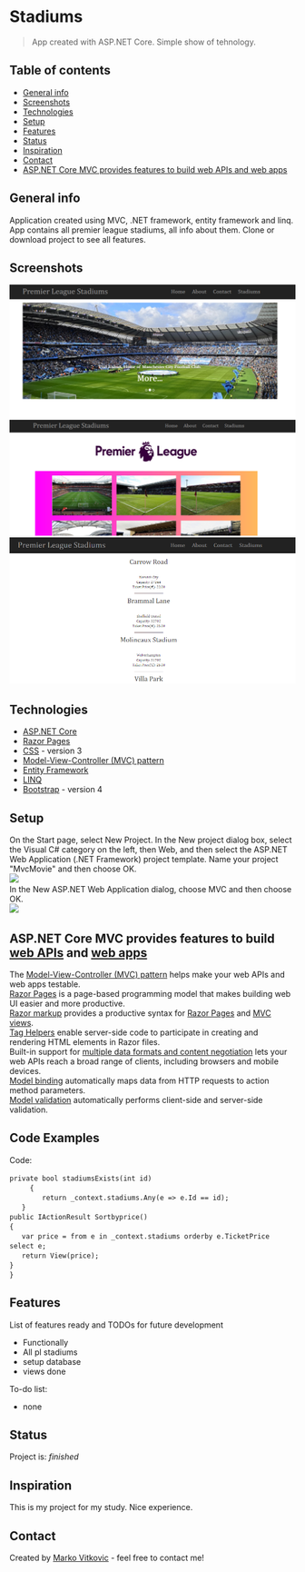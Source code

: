 # Stadiums
> App created with ASP.NET Core. Simple show of tehnology.

## Table of contents
* [General info](#general-info)
* [Screenshots](#screenshots)
* [Technologies](#technologies)
* [Setup](#setup)
* [Features](#features)
* [Status](#status)
* [Inspiration](#inspiration)
* [Contact](#contact)
* [ASP.NET Core MVC provides features to build web APIs and web apps](#setup)

## General info
Application created using MVC, .NET framework, entity framework and linq. App contains all premier league stadiums, all info about them. Clone or download project to see all features.

## Screenshots
![](https://github.com/MarkoVitkovic/Stadium_webapp/blob/master/pocetna.png)
![](https://github.com/MarkoVitkovic/Stadium_webapp/blob/master/stadiums.png)
![](https://github.com/MarkoVitkovic/Stadium_webapp/blob/master/najjeftinije.png)

## Technologies
* [ASP.NET Core](https://docs.microsoft.com/en-us/aspnet/core/?view=aspnetcore-3.1)
* [Razor Pages](https://docs.microsoft.com/en-us/aspnet/core/razor-pages/?view=aspnetcore-3.1&tabs=visual-studio)
* [CSS](https://devdocs.io/css/) - version 3
* [Model-View-Controller (MVC) pattern](https://docs.microsoft.com/en-us/aspnet/core/mvc/overview?view=aspnetcore-3.1)
* [Entity Framework](https://docs.microsoft.com/en-us/ef/)
* [LINQ](https://docs.microsoft.com/en-us/dotnet/standard/using-linq)
* [Bootstrap](https://getbootstrap.com/docs/4.4/getting-started/introduction/) - version 4


## Setup
On the Start page, select New Project. In the New project dialog box, select the Visual C# category on the left, then Web, and then select the ASP.NET Web Application (.NET Framework) project template. Name your project "MvcMovie" and then choose OK.</br>
![](https://docs.microsoft.com/en-us/aspnet/mvc/overview/getting-started/introduction/getting-started/_static/image1.png)</br>
In the New ASP.NET Web Application dialog, choose MVC and then choose OK.</br>
![](https://docs.microsoft.com/en-us/aspnet/mvc/overview/getting-started/introduction/getting-started/_static/image3.png)</br>

## ASP.NET Core MVC provides features to build [web APIs](https://docs.microsoft.com/en-us/aspnet/core/tutorials/first-web-api?view=aspnetcore-3.1&tabs=visual-studio) and [web apps](https://docs.microsoft.com/en-us/aspnet/core/tutorials/razor-pages/?view=aspnetcore-3.1)

The [Model-View-Controller (MVC) pattern](https://docs.microsoft.com/en-us/aspnet/core/mvc/overview?view=aspnetcore-3.1) helps make your web APIs and web apps testable.</br>
[Razor Pages](https://docs.microsoft.com/en-us/aspnet/core/razor-pages/?view=aspnetcore-3.1&tabs=visual-studio) is a page-based programming model that makes building web UI easier and more productive.</br>
[Razor markup](https://docs.microsoft.com/en-us/aspnet/core/mvc/views/razor?view=aspnetcore-3.1) provides a productive syntax for [Razor Pages](https://docs.microsoft.com/en-us/aspnet/core/razor-pages/?view=aspnetcore-3.1&tabs=visual-studio) and [MVC views](https://docs.microsoft.com/en-us/aspnet/core/mvc/views/overview?view=aspnetcore-3.1).</br>
[Tag Helpers](https://docs.microsoft.com/en-us/aspnet/core/mvc/views/tag-helpers/intro?view=aspnetcore-3.1) enable server-side code to participate in creating and rendering HTML elements in Razor files.</br>
Built-in support for [multiple data formats and content negotiation](https://docs.microsoft.com/en-us/aspnet/core/web-api/advanced/formatting?view=aspnetcore-3.1) lets your web APIs reach a broad range of clients, including browsers and mobile devices.</br>
[Model binding](https://docs.microsoft.com/en-us/aspnet/core/mvc/models/model-binding?view=aspnetcore-3.1) automatically maps data from HTTP requests to action method parameters.</br>
[Model validation](https://docs.microsoft.com/en-us/aspnet/core/mvc/models/validation?view=aspnetcore-3.1) automatically performs client-side and server-side validation.</br>

## Code Examples
Code:</br>
  
  `private bool stadiumsExists(int id)`</br>
   `     {`</br>
    `        return _context.stadiums.Any(e => e.Id == id);`</br>
     `   }`</br>
		`public IActionResult Sortbyprice()`</br>
		`{`</br>
		`	var price = from e in _context.stadiums orderby e.TicketPrice select e;`</br>
		`	return View(price);`</br>
		`}`</br>
	`}`</br>
  
## Features
List of features ready and TODOs for future development
* Functionally
* All pl stadiums
* setup database
* views done

To-do list:
* none

## Status
Project is: _finished_

## Inspiration
This is my project for my study. Nice experience.

## Contact
Created by [Marko Vitkovic](https://github.com/MarkoVitkovic) - feel free to contact me!



